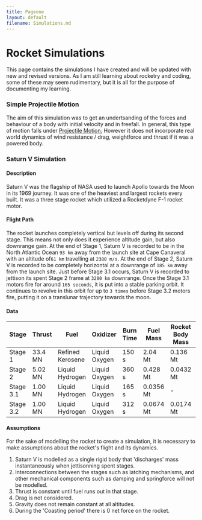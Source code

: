 ```yaml
---
title: Pageone
layout: default
filename: Simulations.md
---
```


# Rocket Simulations
This page contains the simulations I have created and will be updated with new and revised versions. As I am still learning about rocketry and coding, some of these may seem rudimentary, but it is all for the purpose of documenting my learning.


### Simple Projectile Motion

The aim of this simulation was to get an undertsanding of the forces and behaviour of a body with initial velocity and in freefall. In general, this type of motion falls under [Projectile Motion.](https://phys.libretexts.org/Bookshelves/University_Physics/Book%3A_Physics_(Boundless)/3%3A_Two-Dimensional_Kinematics/3.3%3A_Projectile_Motion) However it does not incorporate real world dynamics of wind resistance / drag, weightforce and thrust if it was a powered body. 


















### Saturn V Simulation

#### Description
Saturn V was the flagship of NASA used to launch Apollo towards the Moon in its 1969 journey. It was one of the heaviest and largest rockets every built. It was a three stage rocket which utilized a Rocketdyne F-1 rocket motor.

#### Flight Path
The rocket launches completely vertical but levels off during its second stage. This means not only does it experience altitude gain, but also downrange gain. At the end of Stage 1, Saturn V is recorded to be in the North Atlantic Ocean `93 km` away from the launch site at Cape Canaveral with an altitude of`61 km` travelling at `2380 m/s`. At the end of Stage 2, Saturn V is recorded to be completely horizontal at a downrange of `185 km` away from the launch site. Just before Stage 3.1 occurs, Saturn V is recorded to jettison its spent Stage 2 frame at `3200 km` downrange. Once the Stage 3.1 motors fire for around `165 seconds`, it is put into a stable parking orbit. It continues to revolve in this orbit for up to `3 times` before Stage 3.2 motors fire, putting it on a translunar trajectory towards the moon.

#### Data

Stage | Thrust | Fuel | Oxidizer | Burn Time | Fuel Mass | Rocket Body Mass | Coasting Period 
------------ | ------------ | ------------ | ------------ | ------------ | ------------| ------------ | ------------
Stage 1 | 33.4 MN | Refined Kerosene | Liquid Oxygen | 150 s | 2.04 Mt | 0.136 Mt | 4.4 s
Stage 2 | 5.02 MN| Liquid Hydrogen | Liquid Oxygen| 360 s | 0.428 Mt| 0.0432 Mt| 6.5 s
Stage 3.1 | 1.00 MN| Liquid Hydrogen| Liquid Oxygen| 165 s | 0.0356 Mt| - | 3 orbits
Stage 3.2 | 1.00 MN| Liquid Hydrogen| Liquid Oxygen| 312 s | 0.0674 Mt| 0.0174 Mt| - 

#### Assumptions
For the sake of modelling the rocket to create a simulation, it is necessary to make assumptions about the rocket's flight and its dynamics.
1. Saturn V is modelled as a single rigid body that 'discharges' mass instantaneously when jettisonning spent stages.
1. Interconnections between the stages such as latching mechanisms, and other mechanical components such as damping and springforce will not be modelled.
1. Thrust is constant until fuel runs out in that stage.
1. Drag is not considered.
1. Gravity does not remain constant at all altitudes.
1. During the 'Coasting period' there is 0 net force on the rocket.





